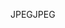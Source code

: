<span data-ttu-id="81eaf-101">JPEG</span><span class="sxs-lookup"><span data-stu-id="81eaf-101">JPEG</span></span>
